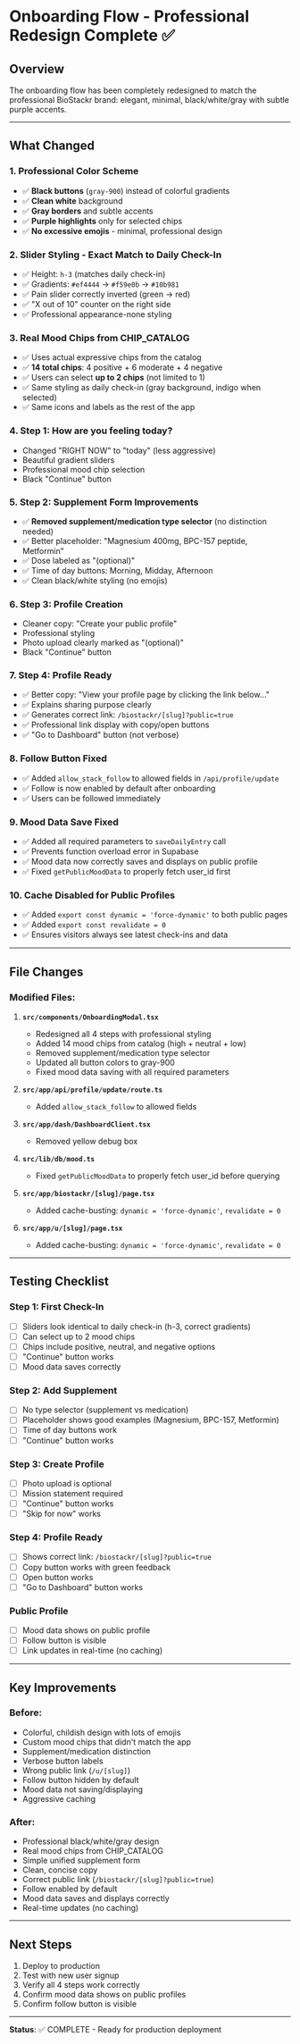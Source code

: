 # Onboarding Flow - Professional Redesign Complete ✅

## Overview
The onboarding flow has been completely redesigned to match the professional BioStackr brand: elegant, minimal, black/white/gray with subtle purple accents.

---

## What Changed

### 1. **Professional Color Scheme**
- ✅ **Black buttons** (`gray-900`) instead of colorful gradients
- ✅ **Clean white** background
- ✅ **Gray borders** and subtle accents
- ✅ **Purple highlights** only for selected chips
- ✅ **No excessive emojis** - minimal, professional design

### 2. **Slider Styling - Exact Match to Daily Check-In**
- ✅ Height: `h-3` (matches daily check-in)
- ✅ Gradients: `#ef4444` → `#f59e0b` → `#10b981`
- ✅ Pain slider correctly inverted (green → red)
- ✅ "X out of 10" counter on the right side
- ✅ Professional appearance-none styling

### 3. **Real Mood Chips from CHIP_CATALOG**
- ✅ Uses actual expressive chips from the catalog
- ✅ **14 total chips**: 4 positive + 6 moderate + 4 negative
- ✅ Users can select **up to 2 chips** (not limited to 1)
- ✅ Same styling as daily check-in (gray background, indigo when selected)
- ✅ Same icons and labels as the rest of the app

### 4. **Step 1: How are you feeling today?**
- Changed "RIGHT NOW" to "today" (less aggressive)
- Beautiful gradient sliders
- Professional mood chip selection
- Black "Continue" button

### 5. **Step 2: Supplement Form Improvements**
- ✅ **Removed supplement/medication type selector** (no distinction needed)
- ✅ Better placeholder: "Magnesium 400mg, BPC-157 peptide, Metformin"
- ✅ Dose labeled as "(optional)"
- ✅ Time of day buttons: Morning, Midday, Afternoon
- ✅ Clean black/white styling (no emojis)

### 6. **Step 3: Profile Creation**
- Cleaner copy: "Create your public profile"
- Professional styling
- Photo upload clearly marked as "(optional)"
- Black "Continue" button

### 7. **Step 4: Profile Ready**
- ✅ Better copy: "View your profile page by clicking the link below..."
- ✅ Explains sharing purpose clearly
- ✅ Generates correct link: `/biostackr/[slug]?public=true`
- ✅ Professional link display with copy/open buttons
- ✅ "Go to Dashboard" button (not verbose)

### 8. **Follow Button Fixed**
- ✅ Added `allow_stack_follow` to allowed fields in `/api/profile/update`
- ✅ Follow is now enabled by default after onboarding
- ✅ Users can be followed immediately

### 9. **Mood Data Save Fixed**
- ✅ Added all required parameters to `saveDailyEntry` call
- ✅ Prevents function overload error in Supabase
- ✅ Mood data now correctly saves and displays on public profile
- ✅ Fixed `getPublicMoodData` to properly fetch user_id first

### 10. **Cache Disabled for Public Profiles**
- ✅ Added `export const dynamic = 'force-dynamic'` to both public pages
- ✅ Added `export const revalidate = 0`
- ✅ Ensures visitors always see latest check-ins and data

---

## File Changes

### Modified Files:
1. **`src/components/OnboardingModal.tsx`**
   - Redesigned all 4 steps with professional styling
   - Added 14 mood chips from catalog (high + neutral + low)
   - Removed supplement/medication type selector
   - Updated all button colors to gray-900
   - Fixed mood data saving with all required parameters

2. **`src/app/api/profile/update/route.ts`**
   - Added `allow_stack_follow` to allowed fields

3. **`src/app/dash/DashboardClient.tsx`**
   - Removed yellow debug box

4. **`src/lib/db/mood.ts`**
   - Fixed `getPublicMoodData` to properly fetch user_id before querying

5. **`src/app/biostackr/[slug]/page.tsx`**
   - Added cache-busting: `dynamic = 'force-dynamic'`, `revalidate = 0`

6. **`src/app/u/[slug]/page.tsx`**
   - Added cache-busting: `dynamic = 'force-dynamic'`, `revalidate = 0`

---

## Testing Checklist

### Step 1: First Check-In
- [ ] Sliders look identical to daily check-in (h-3, correct gradients)
- [ ] Can select up to 2 mood chips
- [ ] Chips include positive, neutral, and negative options
- [ ] "Continue" button works
- [ ] Mood data saves correctly

### Step 2: Add Supplement
- [ ] No type selector (supplement vs medication)
- [ ] Placeholder shows good examples (Magnesium, BPC-157, Metformin)
- [ ] Time of day buttons work
- [ ] "Continue" button works

### Step 3: Create Profile
- [ ] Photo upload is optional
- [ ] Mission statement required
- [ ] "Continue" button works
- [ ] "Skip for now" works

### Step 4: Profile Ready
- [ ] Shows correct link: `/biostackr/[slug]?public=true`
- [ ] Copy button works with green feedback
- [ ] Open button works
- [ ] "Go to Dashboard" button works

### Public Profile
- [ ] Mood data shows on public profile
- [ ] Follow button is visible
- [ ] Link updates in real-time (no caching)

---

## Key Improvements

### Before:
- Colorful, childish design with lots of emojis
- Custom mood chips that didn't match the app
- Supplement/medication distinction
- Verbose button labels
- Wrong public link (`/u/[slug]`)
- Follow button hidden by default
- Mood data not saving/displaying
- Aggressive caching

### After:
- Professional black/white/gray design
- Real mood chips from CHIP_CATALOG
- Simple unified supplement form
- Clean, concise copy
- Correct public link (`/biostackr/[slug]?public=true`)
- Follow enabled by default
- Mood data saves and displays correctly
- Real-time updates (no caching)

---

## Next Steps

1. Deploy to production
2. Test with new user signup
3. Verify all 4 steps work correctly
4. Confirm mood data shows on public profiles
5. Confirm follow button is visible

---

**Status**: ✅ COMPLETE - Ready for production deployment

